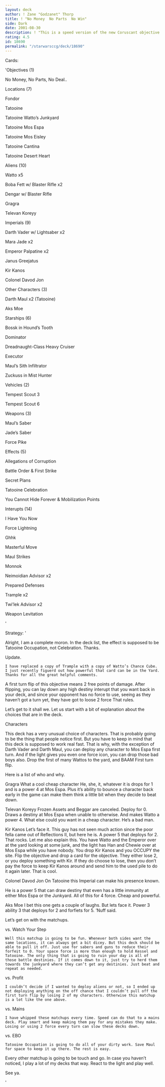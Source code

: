 ```yaml
---
layout: deck
author: ! Zane "Godzanet" Thorp
title: ! "No Money  No Parts  No Win"
side: Dark
date: 2001-08-30
description: ! "This is a speed version of the new Coruscant objective that features Watto."
rating: 4.5
id: 18690
permalink: "/starwarsccg/deck/18690"
---
```

Cards: 

'Objectives (1)

No Money, No Parts, No Deal..


Locations (7)

Fondor

Tatooine

Tatooine Watto’s Junkyard

Tatooine Mos Espa

Tatooine Mos Eisley

Tatooine Cantina

Tatooine Desert Heart


Aliens (10)

Watto x5

Boba Fett w/ Blaster Rifle x2

Dengar w/ Blaster Rifle

Gragra

Televan Koreyy


Imperials (9)

Darth Vader w/ Lightsaber x2

Mara Jade x2

Emperor Palpatine x2

Janus Greejatus

Kir Kanos

Colonel Davod Jon


Other Characters (3)

Darth Maul x2 (Tatooine)

Aks Moe


Starships (6)

Bossk in Hound’s Tooth

Dominator

Dreadnaught-Class Heavy Cruiser

Executor

Maul’s Sith Infiltrator

Zuckuss in Mist Hunter


Vehicles (2)

Tempest Scout 3

Tempest Scout 6


Weapons (3)

Maul’s Saber

Jade’s Saber

Force Pike


Effects (5)

Allegations of Corruption

Battle Order & First Strike

Secret Plans

Tatooine Celebration

You Cannot Hide Forever & Mobilization Points


Interupts (14)

I Have You Now

Force Lightning

Ghhk

Masterful Move

Maul Strikes

Monnok

Neimoidian Advisor x2

Prepared Defenses

Trample x2

Twi’lek Advisor x2

Weapon Levitation

'

Strategy: '

Alright, I am a complete moron. In the deck list, the effect is supposed to be Tatooine Occupation, not Celebration. Thanks.


Update. 

    I have replaced a copy of Trample with a copy of Watto’s Chance Cube. I just recently figuerd out how powerful that card can be in the Yard. Thanks for all the great helpful comments.


A first turn flip of this objective means 2 free points of damage. After flipping, you can lay down any high destiny interupt that you want back in your deck, and since your opponent has no force to use, seeing as they haven’t  got a turn yet, they have got to loose 2 force That rules.


Let’s get to it shall we. Let us start with a bit of explanation about the choices that are in the deck.


Characters

This deck has a very unusual choice of characters. That is probably going to be the thing that people notice first. But you have to keep in mind that this deck is supposed to work real fast. That is why, with the exception of Darth Vader and Darth Maul, you can deploy any character to Mos Espa first turn. And if the light gives you even one force icon, you can drop those bad boys also. Drop the first of many Wattos to the yard, and BAAM First turn flip. 

Here is a list of who and why.


Gragra What a cool cheap character He, she, it, whatever it is drops for 1 and is a power 4 at Mos Espa. Plus it’s ability to bounce a character back early in the game can make them think a little bit when they decide to beat down.


Televan Koreyy Frozen Assets and Beggar are canceled. Deploy for 0. Draws a destiny at Mos Espa when unable to otherwise. And makes Watto a power 4. What else could you want in a cheap character. He’s a bad man.


Kir Kanos Let’s face it. This guy has not seen much action since the poor fella came out of Reflections II, but here he is. A power 5 that deploys for 2. That rocks. Let me also explain this. You have Watto and the Emperor over at the yard looking at some junk, and the light has Han and Chewie over at Mos Espa while you have nobody. You drop Kir Kanos and you OCCUPY the site. Flip the objective and drop a card for the objective. They either lose 2, or you deploy something with Kir. If they do choose to lose, then you don’t pay the force to keep Kir Kanos around and send him to the used pile to do it again later. That is cool.


Colonel Davod Jon On Tatooine this Imperial can make his presence known.  

He is a power 5 that can draw destiny that even has a little immunity at either Mos Espa or the Junkyard. All of this for 4 force. Cheap and powerful.


Aks Moe I bet this one gets a couple of laughs. But lets face it. Power 3 ability 3 that deploys for 2 and forfiets for 5. ’Nuff said.




Let’s get on with the matchups.



vs. Watch Your Step

	Well this matchup is going to be fun. Whenever both sides want the same locations, it can always get a bit dicey. But this deck should be able to pull it off. Just use for sabers and guns to reduce their forfeit to 0. Your space force is more than enough to hold Kessel and Tatooine. The only thing that is going to ruin your day is all of those battle destinies. If it comes down to it, just try to herd them towards the junkyard where they can’t get any destinies. Just beat and repeat as needed.


vs. Profit

	I couldn’t decide if I wanted to deploy aliens or not, so I ended up not deploying anything on the off chance that I couldn’t pull off the first turn flip by losing 2 of my characters. Otherwise this matchup is a lot like the one above. 


vs. Mains

	I have whipped these matchups every time. Speed can do that to a mains deck. Play smart and keep making them pay for any mistakes they make. Losing or using 2 force every turn can slow these decks down. 


vs. EBO

	Tatooine Occupation is going to do all of your dirty work. Save Maul for space to keep it up there. The rest is easy.


Every other matchup is going to be touch and go. In case you haven’t noticed, I play a lot of my decks that way. React to the light and play well.


See ya. 

'
